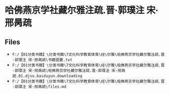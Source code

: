 # 哈佛燕京学社藏尔雅注疏.晋·郭璞注 宋·邢昺疏

## Files

- `F:/【01分类书籍】\分类书籍\7文化科学教育体育\经\尔雅\哈佛燕京学社藏尔雅注疏.晋·郭璞注 宋·邢昺疏\书籍提要.txt`
- `F:/【01分类书籍】\分类书籍\7文化科学教育体育\经\尔雅\哈佛燕京学社藏尔雅注疏.晋·郭璞注 宋·邢昺疏\哈佛燕京学社藏尔雅注疏.晋·郭璞注 宋·邢昺疏.01.djvu.baiduyun.downloading`
- `F:/【01分类书籍】\分类书籍\7文化科学教育体育\经\尔雅\哈佛燕京学社藏尔雅注疏.晋·郭璞注 宋·邢昺疏\files.md`
